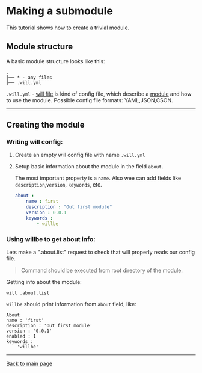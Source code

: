 # Making a submodule
This tutorial shows how to create a trivial module.

## Module structure

A basic module structure looks like this:
```
.
├── * - any files
├── .will.yml
```
`.will.yml` - [will file](Will-files.md) is kind of config file, which describe a [module](Module.md) and how to use the module.
Possible config file formats: YAML,JSON,CSON.

___

## Creating the module

### Writing will config:

1.  Create an empty will config file with name `.will.yml`
2.  Setup basic information about the module in the field `about`.

    The most important property is a `name`. Also wee can add fields like `description`,`version`, `keywords`, etc.
    ``` yaml
    about :
        name : first
        description : "Out first module"
        version : 0.0.1
        keywords :
            - willbe
    ```
### Using willbe to get about info:
Lets make a ".about.list" request to check that will properly reads our config file.

> Command should be executed from root directory of the module.

Getting info about the module:

```
will .about.list
```
`willbe` should print information from `about` field, like:
```
About
name : 'first'
description : 'Out first module'
version : '0.0.1'
enabled : 1
keywords :
    'willbe'
```

---
[Back to main page](../README.md)




